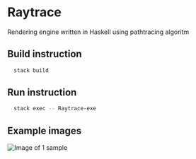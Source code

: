 # Raytrace
Rendering engine written in Haskell using pathtracing algoritm

## Build instruction
``` bash
  stack build
```

## Run instruction
``` bash
  stack exec -- Raytrace-exe
```

## Example images
![Image of 1 sample](500px-16dip-1s.ppm)
